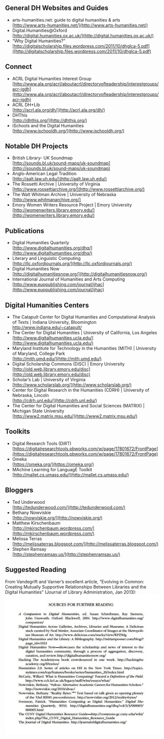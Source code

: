 ## General DH Websites and Guides  

- arts-humanities.net: guide to digital humanities & arts   
	[http://www.arts-humanities.net/](http://www.arts-humanities.net/)  
- Digital.Humanities@Oxford   
	[http://digital.humanities.ox.ac.uk/](http://digital.humanities.ox.ac.uk/)  
- “Why Digital Humanities?”   
	[http://digitalscholarship.files.wordpress.com/2011/10/dhglca-5.pdf]([http://digitalscholarship.files.wordpress.com/2011/10/dhglca-5.pdf)  

## Connect  

- ACRL Digital Humanities Interest Group   
	[http://www.ala.org/acrl/aboutacrl/directoryofleadership/interestgroups/acr-igdh](http://www.ala.org/acrl/aboutacrl/directoryofleadership/interestgroups/acr-igdh)  
- ACRL DH+Lib   
	[http://acrl.ala.org/dh/](http://acrl.ala.org/dh/)  
- DHThis   
	[http://dhthis.org/](http://dhthis.org/)  
- iSchools and the Digital Humanities   
	[http://www.ischooldh.org/](http://www.ischooldh.org/)  

## Notable DH Projects

- British Library- UK Soundmap   
	[http://sounds.bl.uk/sound-maps/uk-soundmap](http://sounds.bl.uk/sound-maps/uk-soundmap)  
- Anglo-American Legal Tradition   
	[http://aalt.law.uh.edu/](http://aalt.law.uh.edu/)   
- The Rossetti Archive | University of Virginia   
	[http://www.rossettiarchive.org/](http://www.rossettiarchive.org/)  
- The Walt Whitman Archive | University of Nebraska   
	[http://www.whitmanarchive.org/]  
- Emory Women Writers Resource Project | Emory University    
	[http://womenwriters.library.emory.edu/](http://womenwriters.library.emory.edu/)   

## Publications  

- Digital Humanities Quarterly    
	[http://www.digitalhumanities.org/dhq/](http://www.digitalhumanities.org/dhq/)   
- Literary and Linguistic Computing   
	[http://llc.oxfordjournals.org/](http://llc.oxfordjournals.org/)   
- Digital Humanities Now    
	[http://digitalhumanitiesnow.org/](http://digitalhumanitiesnow.org/)   
- International Journal of Humanities and Arts Computing    
	[http://www.euppublishing.com/journal/ijhac](http://www.euppublishing.com/journal/ijhac)   

## Digital Humanities Centers   

- The Catapult Center for Digital Humanities and Computational Analysis of Texts | Indiana University, Bloomington 
	[http://www.indiana.edu/~catapult/ ](http://www.indiana.edu/~catapult)   
- The Center for Digital Humanities | University of California, Los Angeles    
	[http://www.digitalhumanities.ucla.edu/](http://www.digitalhumanities.ucla.edu/)   
- Maryland Institute for Technology in the Humanities (MITH) | University of Maryland, College Park   
	[http://mith.umd.edu/](http://mith.umd.edu/)   
- Digital Scholarship Commons (DiSC) | Emory University   
	[http://old.web.library.emory.edu/disc](http://old.web.library.emory.edu/disc)   
- Scholar’s Lab | University of Virginia   
	[http://www.scholarslab.org/](http://www.scholarslab.org/)   
- Center for Digital Research in the Humanities (CDRH) | University of Nebraska, Lincoln    
	[http://cdrh.unl.edu/](http://cdrh.unl.edu/)   
- The Center for Digital Humanities and Social Sciences (MATRIX) | Michigan State University   
	[http://www2.matrix.msu.edu/](http://www2.matrix.msu.edu/)  

## Toolkits  

- Digital Research Tools (DiRT)   
	[https://digitalresearchtools.pbworks.com/w/page/17801672/FrontPage](https://digitalresearchtools.pbworks.com/w/page/17801672/FrontPage)  
- Omeka   
	[https://omeka.org/](https://omeka.org/)   
- MAchine Learning for LanguagE Toolkit    
	[http://mallet.cs.umass.edu/](http://mallet.cs.umass.edu/)   

## Bloggers

- Ted Underwood   
	[http://tedunderwood.com/](http://tedunderwood.com/)   
- Bethany Nowviskie   
	[http://nowviskie.org/](http://nowviskie.org/)   
- Matthew Kirschenbaum    
	[http://mkirschenbaum.wordpress.com/](http://mkirschenbaum.wordpress.com/)   
- Melissa Terras   
	[http://melissaterras.blogspot.com/](http://melissaterras.blogspot.com/)   
- Stephen Ramsay   
	[http://stephenramsay.us/](http://stephenramsay.us/)   

## Suggested Reading 

From Vandegrift and Varner’s excellent article, “Evolving in Common: Creating Mutually Supportive Relationships Between Libraries and the Digital Humanities” (Journal of Library Administration, Jan 2013): 
![Suggested Further Reading](vandegrift_further_reading.png)
